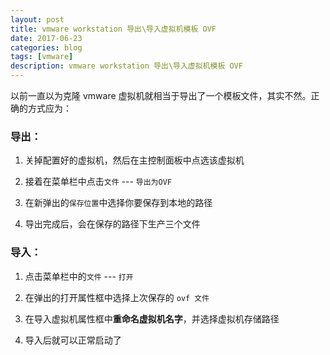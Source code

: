 ```yaml
---
layout: post
title: vmware workstation 导出\导入虚拟机模板 OVF
date: 2017-06-23
categories: blog
tags: [vmware]
description: vmware workstation 导出\导入虚拟机模板 OVF
---
```


以前一直以为克隆 vmware 虚拟机就相当于导出了一个模板文件，其实不然。正确的方式应为：

### 导出：

1. 关掉配置好的虚拟机，然后在主控制面板中点选该虚拟机

2. 接着在菜单栏中点击`文件` --- `导出为OVF`

3. 在新弹出的`保存位置`中选择你要保存到本地的路径

4. 导出完成后，会在保存的路径下生产三个文件


### 导入：

1. 点击菜单栏中的`文件` --- `打开`

2. 在弹出的打开属性框中选择上次保存的 `ovf 文件`

3. 在导入虚拟机属性框中**重命名虚拟机名字**，并选择虚拟机存储路径

4. 导入后就可以正常启动了
